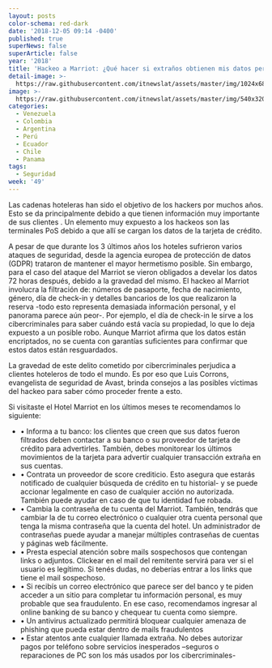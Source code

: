 ```yaml
---
layout: posts
color-schema: red-dark
date: '2018-12-05 09:14 -0400'
published: true
superNews: false
superArticle: false
year: '2018'
title: 'Hackeo a Marriot: ¿Qué hacer si extraños obtienen mis datos personales?'
detail-image: >-
  https://raw.githubusercontent.com/itnewslat/assets/master/img/1024x680/Ataque-Hacker-G.jpg
image: >-
  https://raw.githubusercontent.com/itnewslat/assets/master/img/540x320/Ataque-Hacker-P.jpg
categories:
  - Venezuela
  - Colombia
  - Argentina
  - Perú
  - Ecuador
  - Chile
  - Panama
tags:
  - Seguridad
week: '49'
---
```

Las cadenas hoteleras han sido el objetivo de los hackers por muchos años. Esto se da principalmente debido a que tienen información muy importante de sus clientes . Un elemento muy expuesto a los hackeos son las terminales PoS debido a que allí se cargan los datos de la tarjeta de crédito. 

A pesar de que durante los 3 últimos años los hoteles sufrieron varios ataques de seguridad, desde la agencia europea de protección de datos (GDPR) trataron de mantener el mayor hermetismo posible. Sin embargo, para el caso del ataque del Marriot se vieron obligados a develar los datos 72 horas después, debido a la gravedad del mismo.
El hackeo al Marriot involucra la filtración de: números de pasaporte, fecha de nacimiento, género, día de check-in y detalles bancarios de los que realizaron la reserva  -todo esto representa demasiada información personal, y el panorama parece aún peor-. Por ejemplo, el día de check-in le sirve a los cibercriminales para saber cuándo está vacía su propiedad, lo que lo deja expuesto a un posible robo. Aunque Marriot afirma que los datos están encriptados, no se cuenta con garantías suficientes para confirmar que estos datos están resguardados.

La gravedad de este delito cometido por cibercriminales perjudica a clientes hoteleros de todo el mundo. Es por eso que Luis Corrons, evangelista de seguridad de Avast, brinda consejos a las posibles víctimas del hackeo para saber cómo proceder frente a esto.

Si visitaste el Hotel Marriot en los últimos meses te recomendamos lo siguiente:

- •	Informa a tu banco: los clientes que creen que sus datos fueron filtrados deben contactar a su banco o su proveedor de tarjeta de crédito para advertirles. También, debes monitorear los últimos movimientos de la tarjeta para advertir cualquier transacción extraña en sus cuentas.
- •	Contrata un proveedor de score crediticio. Esto asegura que estarás notificado de cualquier búsqueda de crédito en tu historial- y se puede accionar legalmente en caso de cualquier acción no autorizada. También puede ayudar en caso de que tu identidad fue robada.
- •	Cambia la contraseña de tu cuenta del Marriot. También, tendrás que cambiar la de tu correo electrónico o cualquier otra cuenta personal que tenga la misma contraseña que la cuenta del hotel. Un administrador de contraseñas puede ayudar a manejar múltiples contraseñas de cuentas y páginas web fácilmente.
- •	Presta especial atención sobre mails sospechosos que contengan links o adjuntos. Clickear en el mail del remitente servirá para ver si el usuario es legítimo. Si tenés dudas, no deberías entrar a los links que tiene el mail sospechoso.
- •	Si recibís un correo electrónico que parece ser del banco y te piden acceder a un sitio para completar tu información personal, es muy probable que sea fraudulento. En ese caso, recomendamos ingresar al online banking de su banco y chequear tu cuenta como siempre.
- •	Un antivirus actualizado permitirá bloquear cualquier amenaza de phishing que pueda estar dentro de mails fraudulentos
- •	Estar atentos ante cualquier llamada extraña. No debes autorizar pagos por teléfono sobre servicios inesperados –seguros o reparaciones de PC son los más usados por los cibercriminales-
